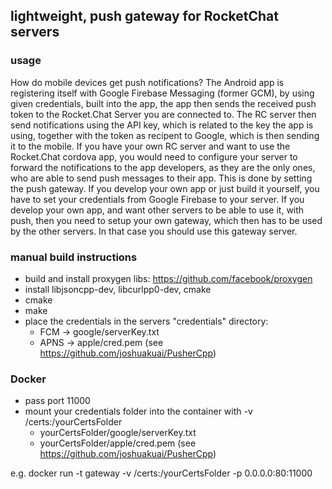 ## lightweight, push gateway for RocketChat servers

### usage

How do mobile devices get push notifications?  The Android app is registering itself with Google Firebase Messaging (former GCM), by using given credentials, built into the app, 
the app then sends the received push token to the Rocket.Chat Server you are connected to. 
The RC server then send notifications using the API key, which is related to the key the app is using, together with the token as recipent to Google, which is then sending it to the mobile.
If you have your own RC server and want to use the Rocket.Chat cordova app, you would need to configure your server to forward the notifications to the app developers, 
as they are the only ones, who are able to send push messages to their app. This is done by setting the push gateway.
If you develop your own app or just build it yourself, you have to set your credentials from Google Firebase to your server.
If you develop your own app, and want other servers to be able to use it, with push, then you need to setup your own gateway, 
which then has to be used by the other servers. In that case you should use this gateway server. 

### manual build instructions

- build and install proxygen libs: https://github.com/facebook/proxygen
- install libjsoncpp-dev, libcurlpp0-dev, cmake
- cmake 
- make
- place the credentials in the servers "credentials" directory:
    - FCM -> google/serverKey.txt
    - APNS -> apple/cred.pem (see https://github.com/joshuakuai/PusherCpp)
    
### Docker
- pass port 11000
- mount your credentials folder into the container with -v /certs:/yourCertsFolder
    - yourCertsFolder/google/serverKey.txt
    - yourCertsFolder/apple/cred.pem (see https://github.com/joshuakuai/PusherCpp)

e.g. docker run -t gateway -v /certs:/yourCertsFolder -p 0.0.0.0:80:11000